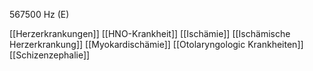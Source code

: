 567500 Hz (E)

[[Herzerkrankungen]]
[[HNO-Krankheit]]
[[Ischämie]]
[[Ischämische Herzerkrankung]]
[[Myokardischämie]]
[[Otolaryngologic Krankheiten]]
[[Schizenzephalie]]